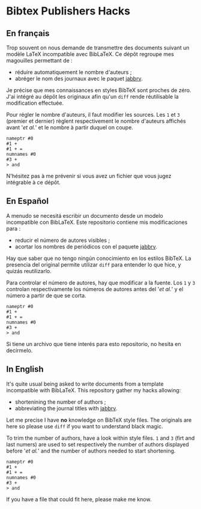Bibtex Publishers Hacks
=======================

En français
-----------

Trop souvent on nous demande de transmettre des documents suivant un modèle
LaTeX incompatible avec BibLaTeX.
Ce dépôt regroupe mes magouilles permettant de :
  * réduire automatiquement le nombre d'auteurs ;
  * abréger le nom des journaux avec le paquet
    [jabbrv](http://www.compholio.com/latex/jabbrv/).

Je précise que mes connaissances en styles BibTeX sont proches de zéro.
J'ai intégré au dépôt les originaux afin qu'un `diff` rende réutilisable la
modification effectuée.

Pour régler le nombre d'auteurs, il faut modifier les sources.
Les `1` et `3` (premier et dernier) règlent respectivement le nombre d'auteurs
affichés avant '_et al._' et le nombre à partir duquel on coupe.
```
nameptr #0
#1 +
#1 + =
numnames #0
#3 +
> and
```

N'hésitez pas à me prévenir si vous avez un fichier que vous jugez intégrable à
ce dépôt.


En Español
----------

A menudo se necesitá escribir un documento desde un modelo incompatible con
BibLaTeX.
Este repositorio contiene mis modificaciones para :
  * reducir el número de autores visibles ;
  * acortar los nombres de periódicos con el paquete
    [jabbrv](http://www.compholio.com/latex/jabbrv/).

Hay que saber que no tengo ningún conocimiento en los estilos BibTeX.
La presencia del original permite utilizar `diff` para entender lo que hice, y
quizás reutilizarlo.

Para controlar el número de autores, hay que modificar a la fuente.
Los `1` y `3` controlan respectivamente los números de autores antes del '_et
al._' y el número a partir de que se corta.
```
nameptr #0
#1 +
#1 + =
numnames #0
#3 +
> and
```

Si tiene un archivo que tiene interés para esto repositorio, no hesita en
decírmelo.


In English
----------

It's quite usual being asked to write documents from a template incompatible
with BibLaTeX.
This repository gather my hacks allowing:
  * shortenining the number of authors ;
  * abbreviating the journal titles with
    [jabbrv](http://www.compholio.com/latex/jabbrv/).

Let me precise I have **no** knowledge on BibTeX style files.
The originals are here so please use `diff` if you want to understand black
magic.

To trim the number of authors, have a look within style files.
`1` and `3` (firt and last numers) are used to set respectively the number of
authors displayed before '_et al._' and the number of authors needed to start
shortening.
```
nameptr #0
#1 +
#1 + =
numnames #0
#3 +
> and
```

If you have a file that could fit here, please make me know.
